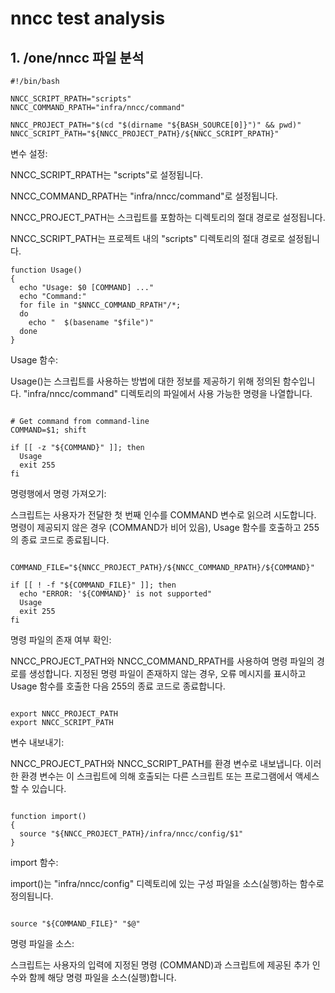 # nncc test analysis

## 1. /one/nncc 파일 분석

```
#!/bin/bash

NNCC_SCRIPT_RPATH="scripts"
NNCC_COMMAND_RPATH="infra/nncc/command"

NNCC_PROJECT_PATH="$(cd "$(dirname "${BASH_SOURCE[0]}")" && pwd)"
NNCC_SCRIPT_PATH="${NNCC_PROJECT_PATH}/${NNCC_SCRIPT_RPATH}"
```

변수 설정:

NNCC_SCRIPT_RPATH는 "scripts"로 설정됩니다.

NNCC_COMMAND_RPATH는 "infra/nncc/command"로 설정됩니다.

NNCC_PROJECT_PATH는 스크립트를 포함하는 디렉토리의 절대 경로로 설정됩니다.

NNCC_SCRIPT_PATH는 프로젝트 내의 "scripts" 디렉토리의 절대 경로로 설정됩니다.

```
function Usage()
{
  echo "Usage: $0 [COMMAND] ..."
  echo "Command:"
  for file in "$NNCC_COMMAND_RPATH"/*;
  do
    echo "  $(basename "$file")"
  done
}
```

Usage 함수:

Usage()는 스크립트를 사용하는 방법에 대한 정보를 제공하기 위해 정의된 함수입니다. "infra/nncc/command" 디렉토리의 파일에서 사용 가능한 명령을 나열합니다.

```

# Get command from command-line
COMMAND=$1; shift

if [[ -z "${COMMAND}" ]]; then
  Usage
  exit 255
fi
```

명령행에서 명령 가져오기:

스크립트는 사용자가 전달한 첫 번째 인수를 COMMAND 변수로 읽으려 시도합니다.
명령이 제공되지 않은 경우 (COMMAND가 비어 있음), Usage 함수를 호출하고 255의 종료 코드로 종료됩니다.

```

COMMAND_FILE="${NNCC_PROJECT_PATH}/${NNCC_COMMAND_RPATH}/${COMMAND}"

if [[ ! -f "${COMMAND_FILE}" ]]; then
  echo "ERROR: '${COMMAND}' is not supported"
  Usage
  exit 255
fi
```

명령 파일의 존재 여부 확인:

NNCC_PROJECT_PATH와 NNCC_COMMAND_RPATH를 사용하여 명령 파일의 경로를 생성합니다.
지정된 명령 파일이 존재하지 않는 경우, 오류 메시지를 표시하고 Usage 함수를 호출한 다음 255의 종료 코드로 종료합니다.

```

export NNCC_PROJECT_PATH
export NNCC_SCRIPT_PATH

```

변수 내보내기:

NNCC_PROJECT_PATH와 NNCC_SCRIPT_PATH를 환경 변수로 내보냅니다. 이러한 환경 변수는 이 스크립트에 의해 호출되는 다른 스크립트 또는 프로그램에서 액세스할 수 있습니다.

```

function import()
{
  source "${NNCC_PROJECT_PATH}/infra/nncc/config/$1"
}

```

import 함수:

import()는 "infra/nncc/config" 디렉토리에 있는 구성 파일을 소스(실행)하는 함수로 정의됩니다.

```

source "${COMMAND_FILE}" "$@"

```

명령 파일을 소스:

스크립트는 사용자의 입력에 지정된 명령 (COMMAND)과 스크립트에 제공된 추가 인수와 함께 해당 명령 파일을 소스(실행)합니다.
